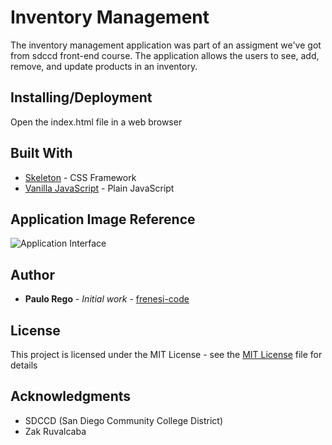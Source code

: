 # Inventory Management

The inventory management application was part of an assigment we've got from sdccd front-end course. The application allows the users to see, add, remove, and update products in an inventory.

## Installing/Deployment

Open the index.html file in a web browser

## Built With

- [Skeleton](http://getskeleton.com/) - CSS Framework 
- [Vanilla JavaScript](https://developer.mozilla.org/en-US/docs/Web/JavaScript/‎) - Plain JavaScript 

## Application Image Reference

![Application Interface](https://www.dropbox.com/s/okikxhquqw7l7yq/inventory-management.png?dl=0)

## Author

- **Paulo Rego** - _Initial work_ - [frenesi-code](https://github.com/frenesi-code/)

## License

This project is licensed under the MIT License - see the [MIT License](https://simple.wikipedia.org/wiki/MIT_License) file for details

## Acknowledgments

- SDCCD (San Diego Community College District)
- Zak Ruvalcaba
